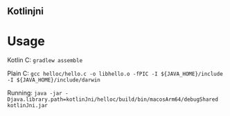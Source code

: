 ## Kotlinjni

# Usage

Kotlin C: `gradlew assemble` 

Plain C: `gcc helloc/hello.c -o libhello.o -fPIC -I ${JAVA_HOME}/include -I ${JAVA_HOME}/include/darwin`

Running: 
`java -jar -Djava.library.path=kotlinJni/helloc/build/bin/macosArm64/debugShared kotlinJni.jar`
